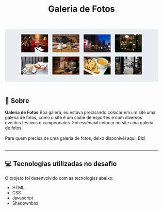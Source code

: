 <h1 align="center">Galeria de Fotos</h1><br>

![image](/preview/preview.png)<br><br>

## 📃 Sobre
**Galeria de Fotos** 
Boa galera, eu estava precisando colocar em um site uma galeria de fotos, como o site é um clube de esportes
e com diversos eventos festivos e campeonatos. Foi essêncial colocar no site uma galeria de fotos.<br><br>
Para quem precisa de uma galeria de fotos, deixo disponivél aqui. Blz!<br><br> 

---------------------------------------------------------------------------------------------------

## 💻 Tecnologias utilizadas no desafio
O projeto foi desenvolvido com as tecnologias abaixo: <br>

* HTML
* CSS
* Javascript
* Shadownbox

 